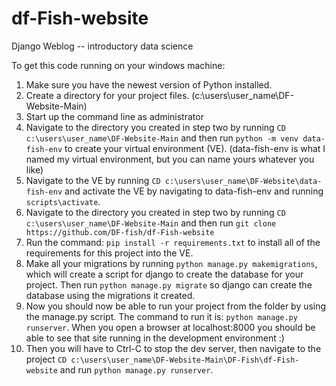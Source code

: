 # df-Fish-website
Django Weblog -- introductory data science

To get this code running on your windows machine:

1. Make sure you have the newest version of Python installed.
2. Create a directory for your project files.  (c:\users\user_name\DF-Website-Main)
3. Start up the command line as administrator
4. Navigate to the directory you created in step two by running `CD c:\users\user_name\DF-Website-Main` and then run `python -m venv data-fish-env` to create your virtual environment (VE). (data-fish-env is what I named my virtual environment, but you can name yours whatever you like)
5. Navigate to the VE by running `CD c:\users\user_name\DF-Website\data-fish-env` and activate the VE by navigating to data-fish-env and running `scripts\activate`.
6. Navigate to the directory you created in step two by running `CD c:\users\user_name\DF-Website-Main` and then run `git clone https://github.com/DF-fish/df-Fish-website`
7. Run the command: `pip install -r requirements.txt` to install all of the requirements for this project into the VE.
8. Make all your migrations by running `python manage.py makemigrations`, which will create a script for django to create the database for your project.  Then run `python manage.py migrate` so django can create the database using the migrations it created.
9. Now you should now be able to run your project from the folder by using the manage.py script.  The command to run it is: `python manage.py runserver`.  When you open a browser at localhost:8000 you should be able to see that site running in the development environment :)
10. Then you will have to Ctrl-C to stop the dev server, then navigate to the project `CD c:\users\user_name\DF-Website-Main\DF-Fish\df-Fish-website` and run `python manage.py runserver`. 
